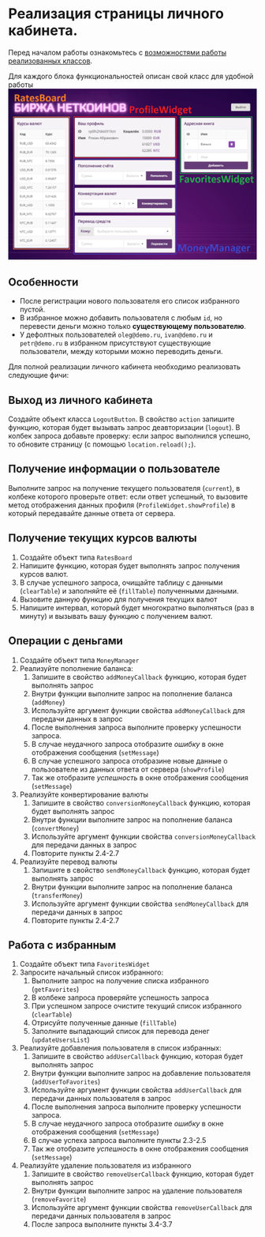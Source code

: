 # Реализация страницы личного кабинета.
Перед началом работы ознакомьтесь с [возможностями работы реализованных классов](./classes_description.md).

Для каждого блока функциональностей описан свой класс для удобной работы
![](./../img/markedhomepage.png)

## Особенности
* После регистрации нового пользователя его список избранного пустой. 
* В избранное можно добавить пользователя с любым `id`, но перевести деньги можно только **существующему пользователю**.
* У дефолтных пользователей `oleg@demo.ru`, `ivan@demo.ru` и `petr@demo.ru` в избранном присутствуют существующие пользователи, между которыми можно переводить деньги.

Для полной реализации личного кабинета необходимо реализовать следующие фичи:
## Выход из личного кабинета
Создайте объект класса `LogoutButton`. В свойство `action` запишите функцию, которая будет вызывать запрос деавторизации (`logout`). В колбек запроса добавьте проверку: если запрос выполнился успешно, то обновите страницу (с помощью `location.reload();`).

## Получение информации о пользователе
Выполните запрос на получение текущего пользователя (`current`), в колбеке которого проверьте ответ: если ответ успешный, то вызовите метод отображения данных профиля (`ProfileWidget.showProfile`) в который передавайте данные ответа от сервера.

## Получение текущих курсов валюты
1. Создайте объект типа `RatesBoard`
2. Напишите функцию, которая будет выполнять запрос получения курсов валют.
3. В случае успешного запроса, очищайте таблицу с данными (`clearTable`) и заполняйте её (`fillTable`) полученными данными.
4. Вызовите данную функцию для получения текущих валют
5. Напишите интервал, который будет многократно выполняться (раз в минуту) и вызывать вашу функцию с получением валют.

## Операции с деньгами
1. Создайте объект типа `MoneyManager`
2. Реализуйте пополнение баланса:
    1. Запишите в свойство `addMoneyCallback` функцию, которая будет выполнять запрос
    2. Внутри функции выполните запрос на пополнение баланса (`addMoney`)
    3. Используйте аргумент функции свойства `addMoneyCallback` для передачи данных в запрос
    4. После выполнения запроса выполните проверку успешности запроса.
    5. В случае неудачного запроса отобразите *ошибку* в окне отображения сообщения (`setMessage`)
    6. В случае успешного запроса отобразине новые данные о пользователе из данных ответа от сервера (`showProfile`)
    7. Так же отобразите *успешность* в окне отображения сообщения (`setMessage`)
3. Реализуйте конвертирование валюты
    1. Запишите в свойство `conversionMoneyCallback` функцию, которая будет выполнять запрос
    2. Внутри функции выполните запрос на пополнение баланса (`convertMoney`)
    3. Используйте аргумент функции свойства `conversionMoneyCallback` для передачи данных в запрос
    4. Повторите пункты 2.4-2.7
4. Реализуйте перевод валюты
    1. Запишите в свойство `sendMoneyCallback` функцию, которая будет выполнять запрос
    2. Внутри функции выполните запрос на пополнение баланса (`transferMoney`)
    3. Используйте аргумент функции свойства `sendMoneyCallback` для передачи данных в запрос
    4. Повторите пункты 2.4-2.7

## Работа с избранным
1. Создайте объект типа `FavoritesWidget`
2. Запросите начальный список избранного:
    1. Выполните запрос на получение списка избранного (`getFavorites`)
    2. В колбеке запроса проверяйте успешность запроса
    3. При успешном запросе очистите текущий список избранного (`clearTable`)
    4. Отрисуйте полученные данные (`fillTable`)
    5. Заполните выпадающий список для перевода денег (`updateUsersList`)
3. Реализуйте добавления пользователя в список избранных:
    1. Запишите в свойство `addUserCallback` функцию, которая будет выполнять запрос
    2. Внутри функции выполните запрос на добавление пользователя (`addUserToFavorites`)
    3. Используйте аргумент функции свойства `addUserCallback` для передачи данных пользователя в запрос
    4. После выполнения запроса выполните проверку успешности запроса.
    5. В случае неудачного запроса отобразите *ошибку* в окне отображения сообщения (`setMessage`)
    6. В случае успеха запроса выполните пункты 2.3-2.5
    7. Так же отобразите *успешность* в окне отображения сообщения (`setMessage`) 
4. Реализуйте удаление пользователя из избранного
    1. Запишите в свойство `removeUserCallback` функцию, которая будет выполнять запрос
    2. Внутри функции выполните запрос на удаление пользователя (`removeFavorite`)
    3. Используйте аргумент функции свойства `removeUserCallback` для передачи данных пользователя в запрос
    4. После запроса выполните пункты 3.4-3.7